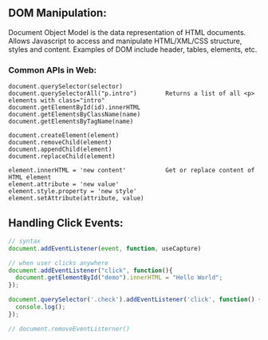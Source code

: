 ## DOM Manipulation:
Document Object Model is the data representation of HTML documents. Allows Javascript to access and manipulate HTML/XML/CSS structure, styles and content.
Examples of DOM include header, tables, elements, etc.

### Common APIs in Web:
```
document.querySelector(selector)
document.querySelectorAll("p.intro")        Returns a list of all <p> elements with class="intro"
document.getElementById(id).innerHTML
document.getElementsByClassName(name)
document.getElementsByTagName(name)

document.createElement(element)
document.removeChild(element)
document.appendChild(element)
document.replaceChild(element)

element.innerHTML = 'new content'           Get or replace content of HTML element
element.attribute = 'new value'
element.style.property = 'new style'
element.setAttribute(attribute, value)
```
## Handling Click Events:
```javascript
// syntax
document.addEventListener(event, function, useCapture)

// when user clicks anywhere
document.addEventListener("click", function(){
  document.getElementById("demo").innerHTML = "Hello World";
});

document.querySelector('.check').addEventListener('click', function() {
  console.log();
});

// document.removeEventListerner()
```
